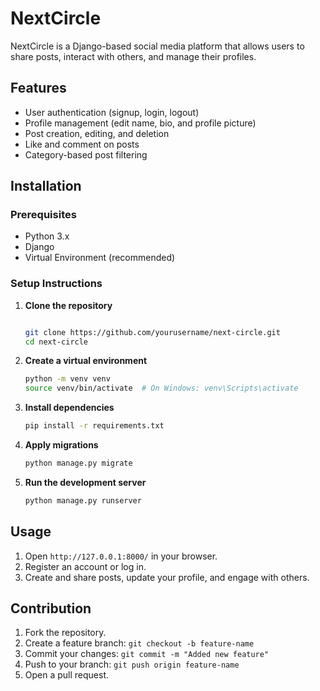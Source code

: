 # NextCircle

NextCircle is a Django-based social media platform that allows users to share posts, interact with others, and manage their profiles.

## Features

- User authentication (signup, login, logout)
- Profile management (edit name, bio, and profile picture)
- Post creation, editing, and deletion
- Like and comment on posts
- Category-based post filtering

## Installation

### Prerequisites

- Python 3.x
- Django
- Virtual Environment (recommended)

### Setup Instructions

1. **Clone the repository**

   ```sh

   git clone https://github.com/yourusername/next-circle.git
   cd next-circle
   ```

2. **Create a virtual environment**

   ```sh
   python -m venv venv
   source venv/bin/activate  # On Windows: venv\Scripts\activate
   ```

3. **Install dependencies**

   ```sh
   pip install -r requirements.txt
   ```

4. **Apply migrations**

   ```sh
   python manage.py migrate
   ```

5. **Run the development server**

   ```sh
   python manage.py runserver
   ```

## Usage

1. Open `http://127.0.0.1:8000/` in your browser.
2. Register an account or log in.
3. Create and share posts, update your profile, and engage with others.

## Contribution

1. Fork the repository.
2. Create a feature branch: `git checkout -b feature-name`
3. Commit your changes: `git commit -m "Added new feature"`
4. Push to your branch: `git push origin feature-name`
5. Open a pull request.